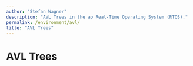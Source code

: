 ```yaml
---
author: "Stefan Wagner"
description: "AVL Trees in the ao Real-Time Operating System (RTOS)."
permalink: /environment/avl/
title: "AVL Trees"
---
```


# AVL Trees
